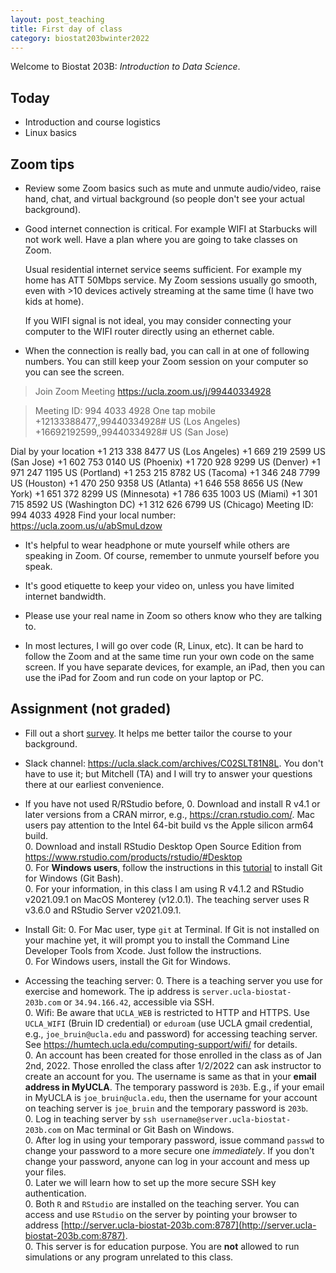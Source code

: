 ```yaml
---
layout: post_teaching
title: First day of class
category: biostat203bwinter2022
---
```


Welcome to Biostat 203B: *Introduction to Data Science*. 

## Today

* Introduction and course logistics  
* Linux basics

## Zoom tips

- Review some Zoom basics such as mute and unmute audio/video, raise hand, chat, and virtual background (so people don't see your actual background).

- Good internet connection is critical. For example WIFI at Starbucks will not work well. Have a plan where you are going to take classes on Zoom. 

  Usual residential internet service seems sufficient. For example my home has ATT 50Mbps service. My Zoom sessions usually go smooth, even with >10 devices actively streaming at the same time (I have two kids at home). 

  If you WIFI signal is not ideal, you may consider connecting your computer to the WIFI router directly using an ethernet cable.  
  
- When the connection is really bad, you can call in at one of following numbers. You can still keep your Zoom session on your computer so you can see the screen. 

> Join Zoom Meeting
https://ucla.zoom.us/j/99440334928

> Meeting ID: 994 4033 4928
One tap mobile
+12133388477,,99440334928# US (Los Angeles)
+16692192599,,99440334928# US (San Jose)
>
Dial by your location
        +1 213 338 8477 US (Los Angeles)
        +1 669 219 2599 US (San Jose)
        +1 602 753 0140 US (Phoenix)
        +1 720 928 9299 US (Denver)
        +1 971 247 1195 US (Portland)
        +1 253 215 8782 US (Tacoma)
        +1 346 248 7799 US (Houston)
        +1 470 250 9358 US (Atlanta)
        +1 646 558 8656 US (New York)
        +1 651 372 8299 US (Minnesota)
        +1 786 635 1003 US (Miami)
        +1 301 715 8592 US (Washington DC)
        +1 312 626 6799 US (Chicago)
Meeting ID: 994 4033 4928
Find your local number: https://ucla.zoom.us/u/abSmuLdzow

- It's helpful to wear headphone or mute yourself while others are speaking in Zoom. Of course, remember to unmute yourself before you speak.

- It's good etiquette to keep your video on, unless you have limited internet bandwidth. 

- Please use your real name in Zoom so others know who they are talking to.

- In most lectures, I will go over code (R, Linux, etc). It can be hard to follow the Zoom and at the same time run your own code on the same screen. If you have separate devices, for example, an iPad, then you can use the iPad for Zoom and run code on your laptop or PC. 

## Assignment (not graded)

* Fill out a short [survey](https://www.surveymonkey.com/r/9N8KVPH). It helps me better tailor the course to your background.

* Slack channel: <https://ucla.slack.com/archives/C02SLT81N8L>. You don't have to use it; but Mitchell (TA) and I will try to answer your questions there at our earliest convenience. 

* If you have not used R/RStudio before, 
  0. Download and install R v4.1 or later versions from a CRAN mirror, e.g., <https://cran.rstudio.com/>. Mac users pay attention to the Intel 64-bit build vs the Apple silicon arm64 build.  
  0. Download and install RStudio Desktop Open Source Edition from <https://www.rstudio.com/products/rstudio/#Desktop>  
  0. For **Windows users**, follow the instructions in this [tutorial](https://ucla-biostat-203b.github.io/2022winter/labs/lab01/lab01_windows.html) to install Git for Windows (Git Bash).   
  0. For your information, in this class I am using R v4.1.2 and RStudio v2021.09.1 on MacOS Monterey (v12.0.1). The teaching server uses R v3.6.0 and RStudio Server v2021.09.1. 
  
* Install Git:
  0. For Mac user, type `git` at Terminal. If Git is not installed on your machine yet, it will prompt you to install the Command Line Developer Tools from Xcode. Just follow the instructions.  
  0. For Windows users, install the Git for Windows.  
  
* Accessing the teaching server:
  0. There is a teaching server you use for exercise and homework. The ip address is `server.ucla-biostat-203b.com` or `34.94.166.42`, accessible via SSH.  
  0. Wifi: Be aware that `UCLA_WEB` is restricted to HTTP and HTTPS. Use `UCLA_WIFI` (Bruin ID credential) or `eduroam` (use UCLA gmail credential, e.g., `joe_bruin@ucla.edu` and password) for accessing teaching server. See <https://humtech.ucla.edu/computing-support/wifi/> for details.   
  0. An account has been created for those enrolled in the class as of Jan 2nd, 2022. Those enrolled the class after 1/2/2022 can ask instructor to create an account for you. The username is same as that in your **email address in MyUCLA**. The temporary password is `203b`. E.g., if your email in MyUCLA is `joe_bruin@ucla.edu`, then the username for your account on teaching server is `joe_bruin` and the temporary password is `203b`.    
  0. Log in teaching server by `ssh username@server.ucla-biostat-203b.com` on Mac terminal or Git Bash on Windows.  
  0. After log in using your temporary password, issue command `passwd` to change your password to a more secure one *immediately*. If you don't change your password, anyone can log in your account and mess up your files.  
  0. Later we will learn how to set up the more secure SSH key authentication.  
  0. Both `R` and `RStudio`  are installed on the teaching server. You can access and use `RStudio` on the server by pointing your browser to address [http://server.ucla-biostat-203b.com:8787](http://server.ucla-biostat-203b.com:8787).  
  0. This server is for education purpose. You are **not** allowed to run simulations or any program unrelated to this class.
